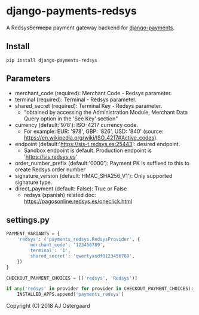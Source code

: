 # django-payments-redsys

A Redsys~~Sermepa~~ payment gateway backend for [django-payments](https://github.com/mirumee/django-payments).

## Install

    pip install django-payments-redsys

## Parameters

* merchant_code (required): Merchant Code - Redsys parameter.
* terminal (required): Terminal - Redsys parameter.
* shared_secret (required): Terminal Key - Redsys parameter.
  * "obtained by accessing the Administration Module, Merchant Data Query option in the 'See Key' section"
* currency (default:'978'): ISO-4217 currency code.
  * For example: EUR: '978', GBP: '826', USD: '840' (source: https://en.wikipedia.org/wiki/ISO_4217#Active_codes).
* endpoint (default:'https://sis-t.redsys.es:25443': desired endpoint.
  * Sandbox endpoint is default. Production endpoint is 'https://sis.redsys.es'
* order_number_prefix (default:'0000'): Payment PK is suffixed to this to create Redsys order number
* signature_version (default:'HMAC_SHA256_V1'): Only supported signature type.
* direct_payment (default: False): True or False
  * redsys (spanish) related doc: https://pagosonline.redsys.es/oneclick.html



## settings.py

```python
PAYMENT_VARIANTS = {
    'redsys': ('payments_redsys.RedsysProvider', {
        'merchant_code': '123456789',
        'terminal': '1',
        'shared_secret': 'qwertyasdf0123456789',
    })
}

CHECKOUT_PAYMENT_CHOICES = [('redsys', 'Redsys')]

if any('redsys' in provider for provider in CHECKOUT_PAYMENT_CHOICES):
    INSTALLED_APPS.append('payments_redsys')
```

Copyright (C) 2018 AJ Ostergaard
